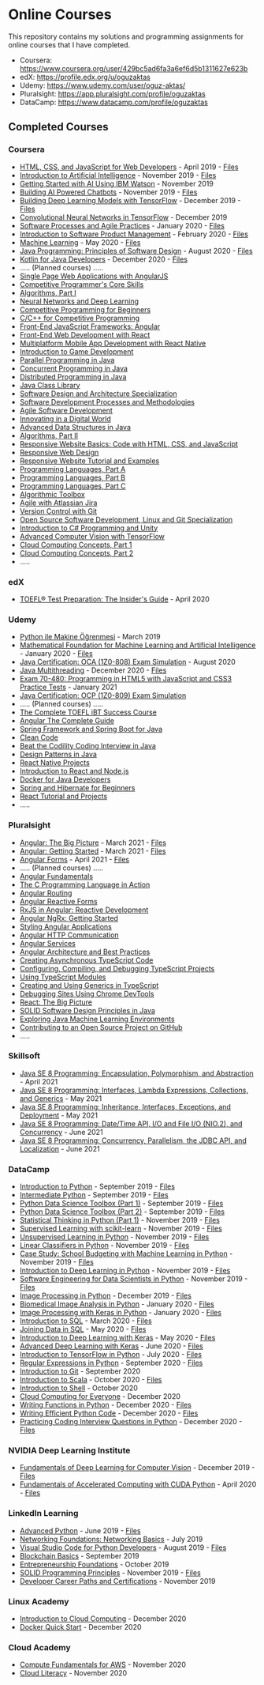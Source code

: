 # Online Courses

This repository contains my solutions and programming assignments for online courses that I have completed.
- Coursera: https://www.coursera.org/user/429bc5ad6fa3a6ef6d5b1311627e623b
- edX: https://profile.edx.org/u/oguzaktas
- Udemy: https://www.udemy.com/user/oguz-aktas/
- Pluralsight: https://app.pluralsight.com/profile/oguzaktas
- DataCamp: https://www.datacamp.com/profile/oguzaktas

## Completed Courses

### Coursera

- [HTML, CSS, and JavaScript for Web Developers](https://www.coursera.org/learn/html-css-javascript-for-web-developers) - April 2019 - [Files](https://github.com/oguzaktas/online-courses/tree/master/coursera/html-css-and-javascript-for-web-developers)
- [Introduction to Artificial Intelligence](https://www.coursera.org/learn/introduction-to-ai) - November 2019 - [Files](https://github.com/oguzaktas/online-courses/tree/master/coursera/introduction-to-artificial-intelligence)
- [Getting Started with AI Using IBM Watson](https://www.coursera.org/learn/ai-with-ibm-watson) - November 2019
- [Building AI Powered Chatbots](https://www.coursera.org/learn/building-ai-powered-chatbots) - November 2019 - [Files](https://github.com/oguzaktas/online-courses/tree/master/coursera/building-ai-powered-chatbots-without-programming)
- [Building Deep Learning Models with TensorFlow](https://www.coursera.org/learn/building-deep-learning-models-with-tensorflow) - December 2019 - [Files](https://github.com/oguzaktas/online-courses/tree/master/coursera/building-deep-learning-models-with-tensorflow)
- [Convolutional Neural Networks in TensorFlow](https://www.coursera.org/learn/convolutional-neural-networks-tensorflow) - December 2019
- [Software Processes and Agile Practices](https://www.coursera.org/learn/software-processes-and-agile-practices) - January 2020 - [Files](https://github.com/oguzaktas/online-courses/tree/master/coursera/software-processes-and-agile-practices)
- [Introduction to Software Product Management](https://www.coursera.org/learn/introduction-to-software-product-management) - February 2020 - [Files](https://github.com/oguzaktas/online-courses/tree/master/coursera/introduction-to-software-product-management)
- [Machine Learning](https://www.coursera.org/learn/machine-learning) - May 2020 - [Files](https://github.com/oguzaktas/online-courses/tree/master/coursera/machine-learning)
- [Java Programming: Principles of Software Design](https://www.coursera.org/learn/java-programming-design-principles) - August 2020 - [Files](https://github.com/oguzaktas/online-courses/tree/master/coursera/java-programming-principles-of-software-design)
- [Kotlin for Java Developers](https://www.coursera.org/learn/kotlin-for-java-developers) - December 2020 - [Files](https://github.com/oguzaktas/online-courses/tree/master/coursera/kotlin-for-java-developers)
- ..... (Planned courses) .....
- [Single Page Web Applications with AngularJS](https://www.coursera.org/learn/single-page-web-apps-with-angularjs)
- [Competitive Programmer's Core Skills](https://www.coursera.org/learn/competitive-programming-core-skills)
- [Algorithms, Part I](https://www.coursera.org/learn/algorithms-part1)
- [Neural Networks and Deep Learning](https://www.coursera.org/learn/neural-networks-deep-learning)
- [Competitive Programming for Beginners](https://www.coursera.org/learn/competitive-programming-for-beginners)
- [C/C++ for Competitive Programming](https://www.coursera.org/learn/c-for-competitive-programming)
- [Front-End JavaScript Frameworks: Angular](https://www.coursera.org/learn/angular)
- [Front-End Web Development with React](https://www.coursera.org/learn/front-end-react)
- [Multiplatform Mobile App Development with React Native](https://www.coursera.org/learn/react-native)
- [Introduction to Game Development](https://www.coursera.org/learn/game-development)
- [Parallel Programming in Java](https://www.coursera.org/learn/parallel-programming-in-java)
- [Concurrent Programming in Java](https://www.coursera.org/learn/concurrent-programming-in-java)
- [Distributed Programming in Java](https://www.coursera.org/learn/distributed-programming-in-java)
- [Java Class Library](https://www.coursera.org/learn/java-class-library)
- [Software Design and Architecture Specialization](https://www.coursera.org/specializations/software-design-architecture)
- [Software Development Processes and Methodologies](https://www.coursera.org/learn/software-processes)
- [Agile Software Development](https://www.coursera.org/learn/agile-software-development)
- [Innovating in a Digital World](https://www.coursera.org/learn/innovating-digital-world)
- [Advanced Data Structures in Java](https://www.coursera.org/learn/advanced-data-structures)
- [Algorithms, Part II](https://www.coursera.org/learn/algorithms-part2)
- [Responsive Website Basics: Code with HTML, CSS, and JavaScript](https:/www.coursera.org/learn/website-coding)
- [Responsive Web Design](https://www.coursera.org/learn/responsive-web-design)
- [Responsive Website Tutorial and Examples](https://www.coursera.org/learn/responsive-website-examples)
- [Programming Languages, Part A](https://www.coursera.org/learn/programming-languages)
- [Programming Languages, Part B](https://www.coursera.org/learn/programming-languages-part-b)
- [Programming Languages, Part C](https://www.coursera.org/learn/programming-languages-part-c)
- [Algorithmic Toolbox](https://www.coursera.org/learn/algorithmic-toolbox)
- [Agile with Atlassian Jira](https://www.coursera.org/learn/agile-atlassian-jira)
- [Version Control with Git](https://www.coursera.org/learn/version-control-with-git)
- [Open Source Software Development, Linux and Git Specialization](https://www.coursera.org/specializations/oss-development-linux-git)
- [Introduction to C# Programming and Unity](https://www.coursera.org/learn/introduction-programming-unity)
- [Advanced Computer Vision with TensorFlow](https://www.coursera.org/learn/advanced-computer-vision-with-tensorflow)
- [Cloud Computing Concepts, Part 1](https://www.coursera.org/learn/cloud-computing)
- [Cloud Computing Concepts, Part 2](https://www.coursera.org/learn/cloud-computing-2)
- .....

### edX

- [TOEFL® Test Preparation: The Insider's Guide](https://www.edx.org/course/toefl-test-preparation-the-insiders-guide) - April 2020

### Udemy

- [Python ile Makine Öğrenmesi](https://www.udemy.com/course/makine-ogrenmesi/) - March 2019
- [Mathematical Foundation for Machine Learning and Artificial Intelligence](https://www.udemy.com/course/mathematical-foundation-for-machine-learning-and-ai/) - January 2020 - [Files](https://github.com/oguzaktas/online-courses/tree/master/udemy/mathematical-foundation-for-machine-learning-and-ai)
- [Java Certification: OCA (1Z0-808) Exam Simulation](https://www.udemy.com/course/java-oca/) - August 2020
- [Java Multithreading](https://www.udemy.com/course/java-multithreading/) - December 2020 - [Files](https://github.com/oguzaktas/online-courses/tree/master/udemy/java-multithreading)
- [Exam 70-480: Programming in HTML5 with JavaScript and CSS3 Practice Tests](https://www.udemy.com/course/70-480-programming-in-html5-with-js-css3-practice-tests-n/) - January 2021
- [Java Certification: OCP (1Z0-809) Exam Simulation](https://www.udemy.com/course/java-ocp/)
- ..... (Planned courses) .....
- [The Complete TOEFL iBT Success Course](https://www.udemy.com/course/the-complete-toefl-ibt-success-course/)
- [Angular The Complete Guide](https://www.udemy.com/course/the-complete-guide-to-angular-2/)
- [Spring Framework and Spring Boot for Java](https://www.udemy.com/course/java-spring-social-network/)
- [Clean Code](https://www.udemy.com/course/writing-clean-code/)
- [Beat the Codility Coding Interview in Java](https://www.udemy.com/course/beat-the-codility-coding-interview-in-java/)
- [Design Patterns in Java](https://www.udemy.com/course/design-patterns-java/)
- [React Native Projects](https://www.udemy.com/course/react-native-projects/)
- [Introduction to React and Node.js](https://www.udemy.com/course/learn-reactjs-nodejs/)
- [Docker for Java Developers](https://www.udemy.com/course/docker-for-java-developers/)
- [Spring and Hibernate for Beginners](https://www.udemy.com/course/spring-hibernate-tutorial/)
- [React Tutorial and Projects](https://www.udemy.com/course/react-tutorial-and-projects-course/)
- .....

### Pluralsight

- [Angular: The Big Picture](https://www.pluralsight.com/courses/ng-big-picture) - March 2021 - [Files](https://github.com/oguzaktas/online-courses/tree/master/pluralsight/angular-the-big-picture)
- [Angular: Getting Started](https://www.pluralsight.com/courses/angular-2-getting-started-update) - March 2021 - [Files](https://github.com/oguzaktas/online-courses/tree/master/pluralsight/angular-getting-started)
- [Angular Forms](https://www.pluralsight.com/courses/angular-forms) - April 2021 - [Files](https://github.com/oguzaktas/online-courses/tree/master/pluralsight/angular-forms)
- ..... (Planned courses) .....
- [Angular Fundamentals](https://www.pluralsight.com/courses/angular-fundamentals)
- [The C Programming Language in Action](https://www.pluralsight.com/courses/c-programming-language-in-action)
- [Angular Routing](https://www.pluralsight.com/courses/angular-routing)
- [Angular Reactive Forms](https://www.pluralsight.com/courses/angular-2-reactive-forms)
- [RxJS in Angular: Reactive Development](https://www.pluralsight.com/courses/rxjs-angular-reactive-development)
- [Angular NgRx: Getting Started](https://www.pluralsight.com/courses/angular-ngrx-getting-started)
- [Styling Angular Applications](https://www.pluralsight.com/courses/styling-angular-applications)
- [Angular HTTP Communication](https://www.pluralsight.com/courses/angular-http-communication)
- [Angular Services](https://www.pluralsight.com/courses/angular-services)
- [Angular Architecture and Best Practices](https://www.pluralsight.com/courses/angular-architecture-best-practices)
- [Creating Asynchronous TypeScript Code](https://www.pluralsight.com/courses/typescript-asynchronous-code)
- [Configuring, Compiling, and Debugging TypeScript Projects](https://www.pluralsight.com/courses/typescript-projects-configuring-compiling-debugging)
- [Using TypeScript Modules](https://www.pluralsight.com/courses/typescript-modules)
- [Creating and Using Generics in TypeScript](https://www.pluralsight.com/courses/typescript-generics-creating-using)
- [Debugging Sites Using Chrome DevTools](https://www.pluralsight.com/courses/debugging-sites-chrome-devtools)
- [React: The Big Picture](https://www.pluralsight.com/courses/react-big-picture)
- [SOLID Software Design Principles in Java](https://www.pluralsight.com/courses/solid-software-design-principles-java)
- [Exploring Java Machine Learning Environments](https://www.pluralsight.com/courses/java-machine-learning-environments)
- [Contributing to an Open Source Project on GitHub](https://www.pluralsight.com/courses/contributing-open-source-project-github)
- .....

### Skillsoft

- [Java SE 8 Programming: Encapsulation, Polymorphism, and Abstraction](https://www2.skillsoft.com/certificates/java-se-8-programming-encapsulation-polymorphism-and-abstraction/) - April 2021
- [Java SE 8 Programming: Interfaces, Lambda Expressions, Collections, and Generics](https://www2.skillsoft.com/certificates/java-se-8-programming-interfaces-lambda-expressions-collections-and-generics/) - May 2021
- [Java SE 8 Programming: Inheritance, Interfaces, Exceptions, and Deployment](https://www2.skillsoft.com/certificates/java-se-8-programming-inheritance-interfaces-exceptions-and-deployment/) - May 2021
- [Java SE 8 Programming: Date/Time API, I/O and File I/O (NIO.2), and Concurrency](https://www2.skillsoft.com/certificates/java-se-8-programming-date-time-api-i-o-and-file-i-o-nio-2-and-concurrency/) - June 2021
- [Java SE 8 Programming: Concurrency, Parallelism, the JDBC API, and Localization](https://www2.skillsoft.com/certificates/java-se-8-programming-concurrency-parallelism-the-jdbc-api-and-localization/) - June 2021

### DataCamp

- [Introduction to Python](https://www.datacamp.com/courses/introduction-to-python) - September 2019 - [Files](https://github.com/oguzaktas/online-courses/tree/master/datacamp/introduction-to-python)
- [Intermediate Python](https://www.datacamp.com/courses/intermediate-python) - September 2019 - [Files](https://github.com/oguzaktas/online-courses/tree/master/datacamp/intermediate-python-for-data-science)
- [Python Data Science Toolbox (Part 1)](https://www.datacamp.com/courses/python-data-science-toolbox-part-1) - September 2019 - [Files](https://github.com/oguzaktas/online-courses/tree/master/datacamp/python-data-science-toolbox-part1)
- [Python Data Science Toolbox (Part 2)](https://www.datacamp.com/courses/python-data-science-toolbox-part-2) - September 2019 - [Files](https://github.com/oguzaktas/online-courses/tree/master/datacamp/python-data-science-toolbox-part2)
- [Statistical Thinking in Python (Part 1)](https://www.datacamp.com/courses/statistical-thinking-in-python-part-1) - November 2019 - [Files](https://github.com/oguzaktas/online-courses/tree/master/datacamp/statistical-thinking-in-python-part1)
- [Supervised Learning with scikit-learn](https://www.datacamp.com/courses/supervised-learning-with-scikit-learn) - November 2019 - [Files](https://github.com/oguzaktas/online-courses/tree/master/datacamp/supervised-learning-with-scikit-learn)
- [Unsupervised Learning in Python](https://www.datacamp.com/courses/unsupervised-learning-in-python) - November 2019 - [Files](https://github.com/oguzaktas/online-courses/tree/master/datacamp/unsupervised-learning-in-python)
- [Linear Classifiers in Python](https://www.datacamp.com/courses/linear-classifiers-in-python) - November 2019 - [Files](https://github.com/oguzaktas/online-courses/tree/master/datacamp/linear-classifiers-in-python)
- [Case Study: School Budgeting with Machine Learning in Python](https://www.datacamp.com/courses/case-study-school-budgeting-with-machine-learning-in-python) - November 2019 - [Files](https://github.com/oguzaktas/online-courses/tree/master/datacamp/machine-learning-with-the-experts-school-budgets)
- [Introduction to Deep Learning in Python](https://www.datacamp.com/courses/introduction-to-deep-learning-in-python) - November 2019 - [Files](https://github.com/oguzaktas/online-courses/tree/master/datacamp/introduction-to-deep-learning-in-python)
- [Software Engineering for Data Scientists in Python](https://www.datacamp.com/courses/software-engineering-for-data-scientists-in-python) - November 2019 - [Files](https://github.com/oguzaktas/online-courses/tree/master/datacamp/software-engineering-for-data-scientists)
- [Image Processing in Python](https://www.datacamp.com/courses/image-processing-in-python) - December 2019 - [Files](https://github.com/oguzaktas/online-courses/tree/master/datacamp/image-processing-in-python)
- [Biomedical Image Analysis in Python](https://www.datacamp.com/courses/biomedical-image-analysis-in-python) - January 2020 - [Files](https://github.com/oguzaktas/online-courses/tree/master/datacamp/biomedical-image-analysis-in-python)
- [Image Processing with Keras in Python](https://www.datacamp.com/courses/image-processing-with-keras-in-python) - January 2020 - [Files](https://github.com/oguzaktas/online-courses/tree/master/datacamp/image-processing-with-keras-in-python)
- [Introduction to SQL](https://www.datacamp.com/courses/introduction-to-sql) - March 2020 - [Files](https://github.com/oguzaktas/online-courses/tree/master/datacamp/introduction-to-sql)
- [Joining Data in SQL](https://www.datacamp.com/courses/joining-data-in-postgresql) - May 2020 - [Files](https://github.com/oguzaktas/online-courses/tree/master/datacamp/joining-data-in-sql)
- [Introduction to Deep Learning with Keras](https://www.datacamp.com/courses/introduction-to-deep-learning-with-keras) - May 2020 - [Files](https://github.com/oguzaktas/online-courses/tree/master/datacamp/introduction-to-deep-learning-with-keras)
- [Advanced Deep Learning with Keras](https://www.datacamp.com/courses/advanced-deep-learning-with-keras) - June 2020 - [Files](https://github.com/oguzaktas/online-courses/tree/master/datacamp/advanced-deep-learning-with-keras)
- [Introduction to TensorFlow in Python](https://www.datacamp.com/courses/introduction-to-tensorflow-in-python) - July 2020 - [Files](https://github.com/oguzaktas/online-courses/tree/master/datacamp/introduction-to-tensorflow-in-python)
- [Regular Expressions in Python](https://www.datacamp.com/courses/regular-expressions-in-python) - September 2020 - [Files](https://github.com/oguzaktas/online-courses/tree/master/datacamp/regular-expressions-in-python)
- [Introduction to Git](https://www.datacamp.com/courses/introduction-to-git) - September 2020
- [Introduction to Scala](https://www.datacamp.com/courses/introduction-to-scala) - October 2020 - [Files](https://github.com/oguzaktas/online-courses/tree/master/datacamp/introduction-to-scala)
- [Introduction to Shell](https://www.datacamp.com/courses/introduction-to-shell) - October 2020
- [Cloud Computing for Everyone](https://www.datacamp.com/courses/cloud-computing-for-everyone) - December 2020
- [Writing Functions in Python](https://www.datacamp.com/courses/writing-functions-in-python) - December 2020 - [Files](https://github.com/oguzaktas/online-courses/tree/master/datacamp/writing-functions-in-python)
- [Writing Efficient Python Code](https://www.datacamp.com/courses/writing-efficient-python-code) - December 2020 - [Files](https://github.com/oguzaktas/online-courses/tree/master/datacamp/writing-efficient-python-code)
- [Practicing Coding Interview Questions in Python](https://www.datacamp.com/courses/practicing-coding-interview-questions-in-python) - December 2020 - [Files](https://github.com/oguzaktas/online-courses/tree/master/datacamp/practicing-coding-interview-questions-in-python)

### NVIDIA Deep Learning Institute

- [Fundamentals of Deep Learning for Computer Vision](https://courses.nvidia.com/courses/course-v1:DLI+C-FX-01+V2/about) - December 2019 - [Files](https://github.com/oguzaktas/online-courses/tree/master/nvidia-deep-learning-institute/fundamentals-of-deep-learning-for-computer-vision)
- [Fundamentals of Accelerated Computing with CUDA Python](https://courses.nvidia.com/courses/course-v1:DLI+C-AC-02+V1/about) - April 2020 - [Files](https://github.com/oguzaktas/online-courses/tree/master/nvidia-deep-learning-institute/fundamentals-of-accelerated-computing-with-cuda-python)

### LinkedIn Learning

- [Advanced Python](https://www.linkedin.com/learning/advanced-python) - June 2019 - [Files](https://github.com/oguzaktas/online-courses/tree/master/linkedin-learning/advanced-python)
- [Networking Foundations: Networking Basics](https://www.linkedin.com/learning/networking-foundations-networking-basics) - July 2019
- [Visual Studio Code for Python Developers](https://www.linkedin.com/learning/visual-studio-code-for-python-developers) - August 2019 - [Files](https://github.com/oguzaktas/online-courses/tree/master/linkedin-learning/visual-studio-code-for-python-developers)
- [Blockchain Basics](https://www.linkedin.com/learning/blockchain-basics) - September 2019
- [Entrepreneurship Foundations](https://www.linkedin.com/learning/entrepreneurship-foundations-2) - October 2019
- [SOLID Programming Principles](https://www.linkedin.com/learning/learning-s-o-l-i-d-programming-principles) - November 2019 - [Files](https://github.com/oguzaktas/online-courses/tree/master/linkedin-learning/solid-programming-principles)
- [Developer Career Paths and Certifications](https://www.linkedin.com/learning/developer-career-paths-and-certifications) - November 2019

### Linux Academy

- [Introduction to Cloud Computing](https://acloudguru.com/course/introduction-to-cloud-computing) - December 2020
- [Docker Quick Start](https://acloudguru.com/course/docker-quick-start) - December 2020

### Cloud Academy

- [Compute Fundamentals for AWS](https://cloudacademy.com/course/compute-fundamentals-for-aws/) - November 2020
- [Cloud Literacy](https://cloudacademy.com/learning-paths/cloud-literacy-956/) - November 2020
